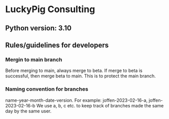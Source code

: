 # LuckyPig Consulting
## Python version: 3.10
## Rules/guidelines for developers
### Mergin to main branch
Before merging to main, always merge to beta. If merge to beta is successful, then merge beta to main. This is to protect the main branch.
### Naming convention for branches
name-year-month-date-version.
For example: joffen-2023-02-16-a, joffen-2023-02-16-b
We use a, b, c etc. to keep track of branches made the same day by the same user.
